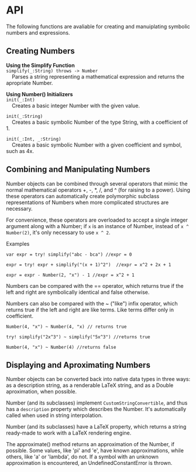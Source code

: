 # API
The following functions are avaliable for creating and manuiplating symbolic numbers and expressions.

## Creating Numbers
**Using the Simplify Function**<br />
`simplify(_:String) throws -> Number`<br />
&nbsp;&nbsp;&nbsp;&nbsp;Parses a string representing a mathematical expression and returns the apropriate Number.

**Using Number() Initializers**<br>
`init(_:Int)`<br />
&nbsp;&nbsp;&nbsp;&nbsp;Creates a basic integer Number with the given value.

`init(_:String)`<br />
&nbsp;&nbsp;&nbsp;&nbsp;Creates a basic symbolic Number of the type String, with a coefficient of 1.

`init(_:Int, _:String)`<br />
&nbsp;&nbsp;&nbsp;&nbsp;Creates a basic symbolic Number with a given coefficient and symbol, such as 4x.

## Combining and Manipulating Numbers
Number objects can be combined through several operators that mimic the normal mathematical operators +, -, *, /, and ^ (for raising to a power).  Using these operators can automatically create polymorphic subclass representations of Numbers when more complicated structures are necessary.

For convenience, these operators are overloaded to accept a single integer argument along with a Number; if `x` is an instance of Number, instead of `x ^ Number(2)`, it's only necessary to use `x ^ 2`.

Examples
```
var expr = try! simplify("abc - bca") //expr = 0

expr = try! expr + simplify("(x + 1)^2")  //expr = x^2 + 2x + 1

expr = expr - Number(2, "x") - 1 //expr = x^2 + 1
```

Numbers can be compared with the == operator, which returns true if the left and right are symbolically identical and false otherwise.

Numbers can also be compared with the ~ ("like") infix operator, which returns true if the left and right are like terms.  Like terms differ only in coefficient. 
```
Number(4, "x") ~ Number(4, "x) // returns true

try! simplify("2x^3") ~ simplify("5x^3") //returns true

Number(4, "x") ~ Number(4) //returns false
```

## Displaying and Aproximating Numbers
Number objects can be converted back into native data types in three ways: as a description string, as a renderable LaTeX string, and as a Double aproximation, when possible.

Number (and its subclasses) implement `CustomStringConvertible`, and thus has a `description` property which describes the Number.  It's automatically called when used in string interpolation.

Number (and its subclasses) have a LaTeX property, which returns a string ready-made to work with a LaTeX rendering engine.

The approximate() method returns an approximation of the Number, if possible.  Some values, like 'pi' and 'e', have known approximations, while others, like 'a' or 'lambda', do not.  If a symbol with an unknown approximation is encountered, an UndefinedConstantError is thrown.

